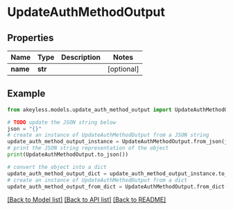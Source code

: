 # UpdateAuthMethodOutput


## Properties

Name | Type | Description | Notes
------------ | ------------- | ------------- | -------------
**name** | **str** |  | [optional] 

## Example

```python
from akeyless.models.update_auth_method_output import UpdateAuthMethodOutput

# TODO update the JSON string below
json = "{}"
# create an instance of UpdateAuthMethodOutput from a JSON string
update_auth_method_output_instance = UpdateAuthMethodOutput.from_json(json)
# print the JSON string representation of the object
print(UpdateAuthMethodOutput.to_json())

# convert the object into a dict
update_auth_method_output_dict = update_auth_method_output_instance.to_dict()
# create an instance of UpdateAuthMethodOutput from a dict
update_auth_method_output_from_dict = UpdateAuthMethodOutput.from_dict(update_auth_method_output_dict)
```
[[Back to Model list]](../README.md#documentation-for-models) [[Back to API list]](../README.md#documentation-for-api-endpoints) [[Back to README]](../README.md)


